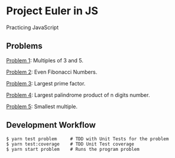 # Project Euler in JS

Practicing JavaScript

## Problems

[Problem 1](./src/multiples35): Multiples of 3 and 5.

[Problem 2](./src/evenFibo): Even Fibonacci Numbers.

[Problem 3](./src/largestPrimeFactor): Largest prime factor.

[Problem 4](./src/largestPalindrom): Largest palindrome product of n digits number.

[Problem 5](./src/smallestMultiple): Smallest multiple.

## Development Workflow

```
$ yarn test problem     # TDD with Unit Tests for the problem
$ yarn test:coverage    # TDD Unit Test coverage
$ yarn start problem    # Runs the program problem
```
